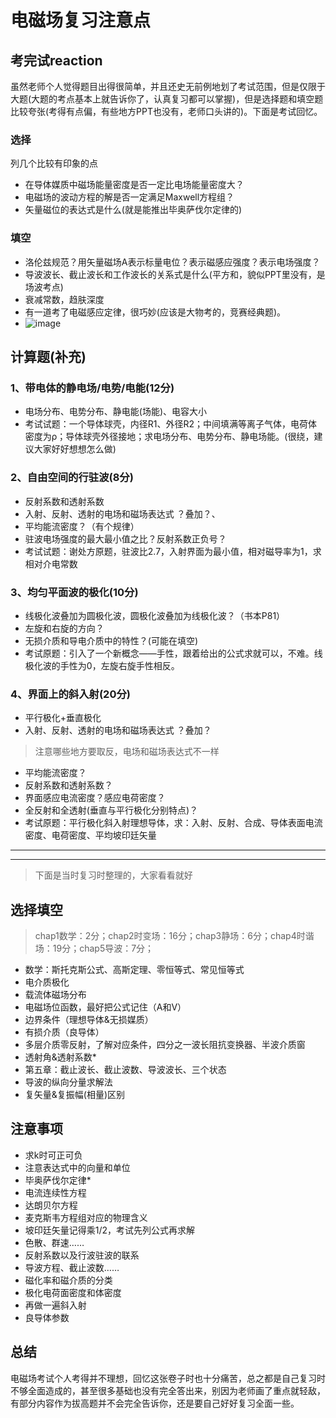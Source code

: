 # 电磁场复习注意点

## 考完试reaction

虽然老师个人觉得题目出得很简单，并且还史无前例地划了考试范围，但是仅限于大题(大题的考点基本上就告诉你了，认真复习都可以掌握)，但是选择题和填空题比较夸张(考得有点偏，有些地方PPT也没有，老师口头讲的)。下面是考试回忆。

### 选择

列几个比较有印象的点

- 在导体媒质中磁场能量密度是否一定比电场能量密度大？
- 电磁场的波动方程的解是否一定满足Maxwell方程组？
- 矢量磁位的表达式是什么(就是能推出毕奥萨伐尔定律的)

### 填空

- 洛伦兹规范？用矢量磁场A表示标量电位？表示磁感应强度？表示电场强度？
- 导波波长、截止波长和工作波长的关系式是什么(平方和，貌似PPT里没有，是场波考点)
- 衰减常数，趋肤深度
- 有一道考了电磁感应定律，很巧妙(应该是大物考的，竞赛经典题)。
- ![image](https://user-images.githubusercontent.com/82877682/222944336-ecf4e5e0-a28b-4264-b4e6-ea23fb55d408.png)


## 计算题(补充)

### 1、带电体的静电场/电势/电能(12分)

- 电场分布、电势分布、静电能(场能)、电容大小
- 考试试题：一个导体球壳，内径R1、外径R2；中间填满等离子气体，电荷体密度为ρ；导体球壳外径接地；求电场分布、电势分布、静电场能。(很绕，建议大家好好想想怎么做)

### 2、自由空间的行驻波(8分)

- 反射系数和透射系数
- 入射、反射、透射的电场和磁场表达式 ？叠加？、
- 平均能流密度？（有个规律）
- 驻波电场强度的最大最小值之比？反射系数正负号？
- 考试试题：谢处方原题，驻波比2.7，入射界面为最小值，相对磁导率为1，求相对介电常数

### 3、均匀平面波的极化(10分)

- 线极化波叠加为圆极化波，圆极化波叠加为线极化波？（书本P81）
- 左旋和右旋的方向？
- 无损介质和导电介质中的特性？(可能在填空)
- 考试原题：引入了一个新概念——手性，跟着给出的公式求就可以，不难。线极化波的手性为0，左旋右旋手性相反。

### 4、界面上的斜入射(20分)

- 平行极化+垂直极化
- 入射、反射、透射的电场和磁场表达式 ？叠加？

> 注意哪些地方要取反，电场和磁场表达式不一样

- 平均能流密度？
- 反射系数和透射系数？
- 界面感应电流密度？感应电荷密度？
- 全反射和全透射(垂直与平行极化分别特点)？
- 考试原题：平行极化斜入射理想导体，求：入射、反射、合成、导体表面电流密度、电荷密度、平均坡印廷矢量

---

---

> 下面是当时复习时整理的，大家看看就好

## 选择填空

> chap1数学：2分；chap2时变场：16分；chap3静场：6分；chap4时谐场：19分；chap5导波：7分；

- 数学：斯托克斯公式、高斯定理、零恒等式、常见恒等式
- 电介质极化
- 载流体磁场分布
- 电磁场位函数，最好把公式记住（A和V）
- 边界条件（理想导体&无损媒质）
- 有损介质（良导体）
- 多层介质零反射，了解对应条件，四分之一波长阻抗变换器、半波介质窗
- 透射角&透射系数*
- 第五章：截止波长、截止波数、导波波长、三个状态
- 导波的纵向分量求解法
- 复矢量&复振幅(相量)区别

## 注意事项

- 求k时可正可负
- 注意表达式中的向量和单位
- 毕奥萨伐尔定律*
- 电流连续性方程
- 达朗贝尔方程
- 麦克斯韦方程组对应的物理含义
- 坡印廷矢量记得乘1/2，考试先列公式再求解
- 色散、群速……
- 反射系数以及行波驻波的联系
- 导波方程、截止波数……
- 磁化率和磁介质的分类
- 极化电荷面密度和体密度
- 再做一遍斜入射
- 良导体参数

## 总结

电磁场考试个人考得并不理想，回忆这张卷子时也十分痛苦，总之都是自己复习时不够全面造成的，甚至很多基础也没有完全答出来，别因为老师画了重点就轻敌，有部分内容作为拔高题并不会完全告诉你，还是要自己好好复习全面一些。
